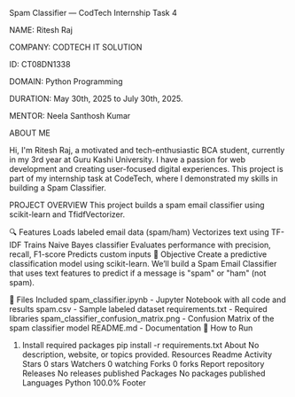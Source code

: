 Spam Classifier — CodTech Internship Task 4 

NAME: Ritesh Raj

COMPANY: CODTECH IT SOLUTION

ID: CT08DN1338

DOMAIN: Python Programming

DURATION: May 30th, 2025 to July 30th, 2025.

MENTOR: Neela Santhosh Kumar

ABOUT ME

Hi, I'm Ritesh Raj, a motivated and tech-enthusiastic BCA student, currently in my 3rd year at Guru Kashi University. I have a passion for web development and creating user-focused digital experiences. This project is part of my internship task at CodeTech, where I demonstrated my skills in building a Spam Classifier.

PROJECT OVERVIEW
This project builds a spam email classifier using scikit-learn and TfidfVectorizer.

🔍 Features
Loads labeled email data (spam/ham)
Vectorizes text using TF-IDF
Trains Naive Bayes classifier
Evaluates performance with precision, recall, F1-score
Predicts custom inputs
🎯 Objective Create a predictive classification model using scikit-learn. We’ll build a Spam Email Classifier that uses text features to predict if a message is "spam" or "ham" (not spam).

📁 Files Included
spam_classifier.ipynb - Jupyter Notebook with all code and results
spam.csv - Sample labeled dataset
requirements.txt - Required libraries
spam_classifier_confusion_matrix.png - Confusion Matrix of the spam classifier model
README.md - Documentation
🚀 How to Run
1. Install required packages
pip install -r requirements.txt
About
No description, website, or topics provided.
Resources
 Readme
 Activity
Stars
 0 stars
Watchers
 0 watching
Forks
 0 forks
Report repository
Releases
No releases published
Packages
No packages published
Languages
Python
100.0%
Footer
